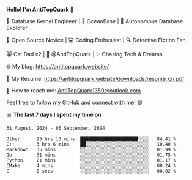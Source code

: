 
**Hello! I'm AntiTopQuark 👋**

🔧 Database Kernel Engineer | 🌊 OceanBase | 🤖 Autonomous Database Explorer

🌱 Open Source Novice | 💻 Coding Enthusiast | 🔍 Detective Fiction Fan

😸 Cat Dad x2 | 🎉 @AntiTopQuark | ✨ Chasing Tech & Dreams

🌐 My blog: https://antitopquark.website/

📄 My Resume: https://antitopquark.website/downloads/resume_cn.pdf

📧 How to reach me: AntiTopQuark1350@outlook.com

Feel free to follow my GitHub and connect with me! 😄

📊 **The last 7 days I spent my time on** 

<!--START_SECTION:waka-->
```text
31 August, 2024 - 06 September, 2024

Other      25 hrs 13 mins  █████████████████████░░░░   84.41 % 
C++        3 hrs 6 mins    ██░░░░░░░░░░░░░░░░░░░░░░░   10.40 % 
Markdown   35 mins         ░░░░░░░░░░░░░░░░░░░░░░░░░   01.99 % 
Go         31 mins         ░░░░░░░░░░░░░░░░░░░░░░░░░   01.75 % 
Python     21 mins         ░░░░░░░░░░░░░░░░░░░░░░░░░   01.17 % 
CMake      4 mins          ░░░░░░░░░░░░░░░░░░░░░░░░░   00.24 % 
C          0 secs          ░░░░░░░░░░░░░░░░░░░░░░░░░   00.02 %
```
<!--END_SECTION:waka-->


